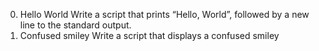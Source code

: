 0. Hello World  Write a script that prints “Hello, World”, followed by a new line to the standard output.
1. Confused smiley  Write a script that displays a confused smiley
